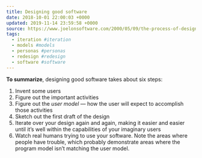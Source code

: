 ```yaml
---
title: Designing good software
date: 2018-10-01 22:00:03 +0000
updated: 2019-11-14 23:59:58 +0000
source: https://www.joelonsoftware.com/2000/05/09/the-process-of-designing-a-product/
tags:
  - iteration #iteration
  - models #models
  - personas #personas
  - redesign #redesign
  - software #software
---
```

__To summarize__, designing good software takes about six steps:1.  Invent some users
2.  Figure out the important activities
3.  Figure out the *user model* — how the user will expect to accomplish those activities
4.  Sketch out the first draft of the design
5.  Iterate over your design again and again, making it easier and easier until it’s well within the capabilities of your imaginary users
6.  Watch real humans trying to use your software. Note the areas where people have trouble, which probably demonstrate areas where the program model isn’t matching the user model.